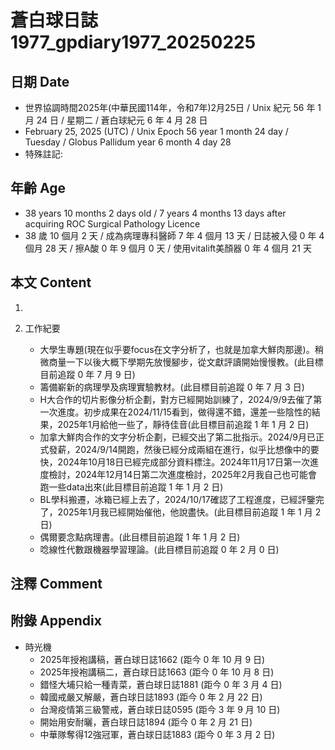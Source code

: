 [_metadata_:encoding]: - "utf-8"
[_metadata_:language]: - "zh-Hant-TW"
[_metadata_:fileformat]: - "markdown"
[_metadata_:MIME_type]: - "text/plain"
[_metadata_:markdown_version]: - "commonmark version 0.30"
[_metadata_:markdown_spec]: - "https://spec.commonmark.org/0.30/"

# 蒼白球日誌1977_gpdiary1977_20250225 #

## 日期 Date ##

* 世界協調時間2025年(中華民國114年，令和7年)2月25日 / Unix 紀元 56 年 1 月 24 日 / 星期二 / 蒼白球紀元 6 年 4 月 28 日
* February 25, 2025 (UTC) / Unix Epoch 56 year 1 month 24 day / Tuesday / Globus Pallidum year 6 month 4 day 28
* 特殊註記:

## 年齡 Age ##

* 38 years 10 months 2 days old / 7 years 4 months 13 days after acquiring ROC Surgical Pathology Licence
* 38 歲 10 個月 2 天 / 成為病理專科醫師 7 年 4 個月 13 天 / 日誌被入侵 0 年 4 個月 28 天 / 擦A酸 0 年 9 個月 0 天 / 使用vitalift美顏器 0 年 4 個月 21 天

## 本文 Content ##

1. 

2. 工作紀要

    - 大學生專題(現在似乎要focus在文字分析了，也就是加拿大鮮肉那邊)。稍微商量一下以後大概下學期先放慢腳步，從文獻評讀開始慢慢教。(此目標目前追蹤 0 年 7 月 9 日)
    - 籌備嶄新的病理學及病理實驗教材。(此目標目前追蹤 0 年 7 月 3 日)
    - H大合作的切片影像分析企劃，對方已經開始訓練了，2024/9/9去催了第一次進度。初步成果在2024/11/15看到，做得還不錯，還差一些陰性的結果，2025年1月給他一些了，靜待佳音(此目標目前追蹤 1 年 1 月 2 日)
    - 加拿大鮮肉合作的文字分析企劃，已經交出了第二批指示。2024/9月已正式發薪，2024/9/14開跑，然後已經分成兩組在進行，似乎比想像中的要快，2024年10月18日已經完成部分資料標注。2024年11月17日第一次進度檢討，2024年12月14日第二次進度檢討，2025年2月我自己也可能會跑一些data出來(此目標目前追蹤 1 年 1 月 2 日)
    - BL學科搬遷，冰箱已經上去了，2024/10/17確認了工程進度，已經評鑒完了，2025年1月我已經開始催他，他說盡快。(此目標目前追蹤 1 年 1 月 2 日)
    - 偶爾要念點病理書。(此目標目前追蹤 1 年 1 月 2 日)
    - 唸線性代數跟機器學習理論。(此目標目前追蹤 0 年 2 月 0 日)

## 注釋 Comment ##


## 附錄 Appendix ##

* 時光機
    - 2025年授袍講稿，蒼白球日誌1662 (距今 0 年 10 月 9 日)
    - 2025年授袍講稿二，蒼白球日誌1663 (距今 0 年 10 月 8 日)
    - 錯怪大埔只給一種青菜，蒼白球日誌1881 (距今 0 年 3 月 4 日)
    - 韓國戒嚴又解嚴，蒼白球日誌1893 (距今 0 年 2 月 22 日)
    - 台灣疫情第三級警戒，蒼白球日誌0595 (距今 3 年 9 月 10 日)
    - 開始用安耐曬，蒼白球日誌1894 (距今 0 年 2 月 21 日)
    - 中華隊奪得12強冠軍，蒼白球日誌1883 (距今 0 年 3 月 2 日)
